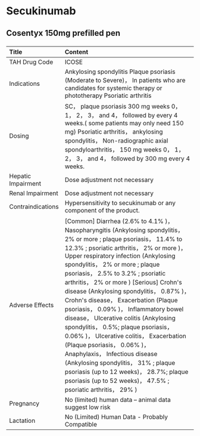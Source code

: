 # Secukinumab

## Cosentyx 150mg prefilled pen

##### 

| Title              | Content                                                                                                                                                                                                                                                                                                                                                                                                                                                                                                                                                                                                                                                                                                                                                                                                 |
|:-------------------|:--------------------------------------------------------------------------------------------------------------------------------------------------------------------------------------------------------------------------------------------------------------------------------------------------------------------------------------------------------------------------------------------------------------------------------------------------------------------------------------------------------------------------------------------------------------------------------------------------------------------------------------------------------------------------------------------------------------------------------------------------------------------------------------------------------|
| TAH Drug Code      | ICOSE                                                                                                                                                                                                                                                                                                                                                                                                                                                                                                                                                                                                                                                                                                                                                                                                   |
| Indications        | Ankylosing spondylitis Plaque psoriasis (Moderate to Severe)， In patients who are candidates for systemic therapy or phototherapy Psoriatic arthritis                                                                                                                                                                                                                                                                                                                                                                                                                                                                                                                                                                                                                                                  |
| Dosing             | SC， plaque psoriasis 300 mg weeks 0， 1， 2， 3， and 4， followed by every 4 weeks.( some patients may only need 150 mg) Psoriatic arthritis， ankylosing spondylitis， Non-radiographic axial spondyloarthritis， 150 mg weeks 0， 1， 2， 3， and 4， followed by 300 mg every 4 weeks.                                                                                                                                                                                                                                                                                                                                                                                                                                                                                                             |
| Hepatic Impairment | Dose adjustment not necessary                                                                                                                                                                                                                                                                                                                                                                                                                                                                                                                                                                                                                                                                                                                                                                           |
| Renal Impairment   | Dose adjustment not necessary                                                                                                                                                                                                                                                                                                                                                                                                                                                                                                                                                                                                                                                                                                                                                                           |
| Contraindications  | Hypersensitivity to secukinumab or any component of the product.                                                                                                                                                                                                                                                                                                                                                                                                                                                                                                                                                                                                                                                                                                                                        |
| Adverse Effects    | [Common] Diarrhea (2.6% to 4.1% )， Nasopharyngitis (Ankylosing spondylitis， 2% or more ; plaque psoriasis， 11.4% to 12.3% ; psoriatic arthritis， 2% or more )， Upper respiratory infection (Ankylosing spondylitis， 2% or more ; plaque psoriasis， 2.5% to 3.2% ; psoriatic arthritis， 2% or more ) [Serious] Crohn's disease (Ankylosing spondylitis， 0.87% )， Crohn's disease， Exacerbation (Plaque psoriasis， 0.09% )， Inflammatory bowel disease， Ulcerative colitis (Ankylosing spondylitis， 0.5%; plaque psoriasis， 0.06% )， Ulcerative colitis， Exacerbation (Plaque psoriasis， 0.06% )， Anaphylaxis， Infectious disease (Ankylosing spondylitis， 31% ; plaque psoriasis (up to 12 weeks)， 28.7%; plaque psoriasis (up to 52 weeks)， 47.5% ; psoriatic arthritis， 29% ) |
| Pregnancy          | No (limited) human data – animal data suggest low risk                                                                                                                                                                                                                                                                                                                                                                                                                                                                                                                                                                                                                                                                                                                                                  |
| Lactation          | No (Limited) Human Data - Probably Compatible                                                                                                                                                                                                                                                                                                                                                                                                                                                                                                                                                                                                                                                                                                                                                           |

